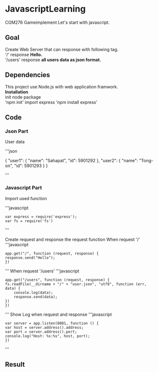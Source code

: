 # JavascriptLearning
CGM276 Gameimplement Let's start with javascript.

## Goal
Create Web Server that can response with following tag.<br>
'/' response **Hello.** <br>
'/users' response **all users data as json format.** <br>

## Dependencies
This project use Node.js with web application framwork.<br>
**Installation**<br>
init node package <br/>
'npm init'
import express
'npm install express'

## Code

### Json Part
User data

'''json

{
    "user1": {
        "name": "Sahapat",
        "id": 5901292
    },
    "user2": {
        "name": "Tong-on",
        "id": 5901293
    }
}

'''

### Javascript Part

Import used function

'''javascript

    var express = require('express');
    var fs = require('fs')

'''

Create request and response the request function
When request '/'
'''javascript

    app.get("/", function (request, response) {
    response.send("Hello");
    })
    
'''
When request '/users'
'''javascript

    app.get("/users", function (request, response) {
    fs.readFile(__dirname + "/" + "user.json", "utf8", function (err, data) {
        console.log(data);
        response.send(data);
    })
    })

'''
Show Log when request and response
'''javascript

    var server = app.listen(8081, function () {
    var host = server.address().address;
    var port = server.address().port;
    console.log("Host: %s:%s", host, port);
    })

'''

## Result